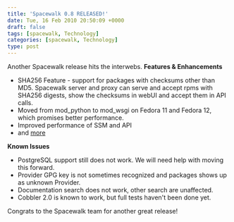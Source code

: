 ```yaml
---
title: 'Spacewalk 0.8 RELEASED!'
date: Tue, 16 Feb 2010 20:50:09 +0000
draft: false
tags: [spacewalk, Technology]
categories: [spacewalk, Technology]
type: post
---
```


Another Spacewalk release hits the interwebs. **Features & Enhancements**

*   ﻿SHA256 Feature - support for packages with checksums other than MD5. Spacewalk server and proxy can serve and accept rpms with SHA256 digests, show the checksums in webUI and accept them in API calls.
*   Moved from mod\_python to mod\_wsgi on Fedora 11 and Fedora 12, which promises better performance.
*   ﻿Improved performance of SSM and API
*   and [more](https://www.redhat.com/archives/spacewalk-announce-list/2010-February/msg00000.html)

**Known Issues**

*   PostgreSQL support still does not work. We will need help with moving this forward.
*   Provider GPG key is not sometimes recognized and packages shows up as unknown Provider.
*   Documentation search does not work, other search are unaffected.
*   Cobbler 2.0 is known to work, but full tests haven't been done yet.

Congrats to the Spacewalk team for another great release!